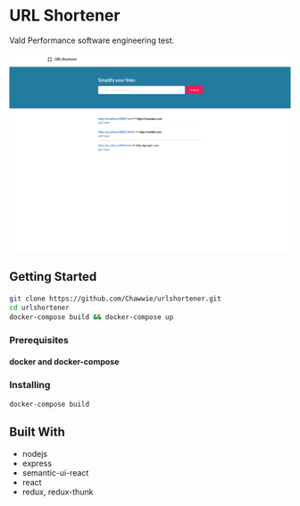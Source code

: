 # URL Shortener
Vald Performance software engineering test.

![screenshot-homepage](https://raw.githubusercontent.com/chawwie/urlshortener/master/homepage.png)

## Getting Started
```sh
git clone https://github.com/Chawwie/urlshortener.git
cd urlshortener
docker-compose build && docker-compose up
```

### Prerequisites
#### docker and docker-compose

### Installing
```sh
docker-compose build
```

## Built With

* nodejs
* express
* semantic-ui-react
* react
* redux, redux-thunk
